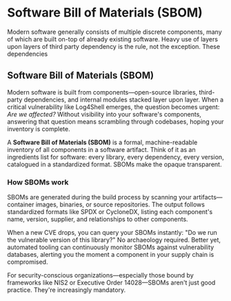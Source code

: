 # Software Bill of Materials (SBOM)
Modern software generally consists of multiple discrete components, many of which are built on-top of already existing software. Heavy use of layers upon layers of third party dependency is the rule, not the exception. These dependencies













## Software Bill of Materials (SBOM)

Modern software is built from components—open-source libraries, third-party dependencies, and internal modules stacked layer upon layer.
When a critical vulnerability like Log4Shell emerges, the question becomes urgent: *Are we affected?*
Without visibility into your software's components, answering that question means scrambling through codebases, hoping your inventory is complete.

A **Software Bill of Materials (SBOM)** is a formal, machine-readable inventory of all components in a software artifact. Think of it as an ingredients list for software: every library, every dependency, every version, catalogued in a standardized format. SBOMs make the opaque transparent.

### How SBOMs work

SBOMs are generated during the build process by scanning your artifacts—container images, binaries, or source repositories. The output follows standardized formats like SPDX or CycloneDX, listing each component's name, version, supplier, and relationships to other components.

When a new CVE drops, you can query your SBOMs instantly: "Do we run the vulnerable version of this library?" No archaeology required. Better yet, automated tooling can continuously monitor SBOMs against vulnerability databases, alerting you the moment a component in your supply chain is compromised.

For security-conscious organizations—especially those bound by frameworks like NIS2 or Executive Order 14028—SBOMs aren't just good practice. They're increasingly mandatory.
